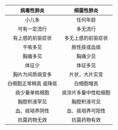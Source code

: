 |病毒性肺炎	             |        细菌性肺炎|
|:---:|:---:|
|小儿多    	              |         任何年龄|
|可有一定流行	           |            多无流行
|有上感的前驱症状           |         多无上感的前驱症状
|干咳多见	                 |      脓性痰或血痰
|胸痛多见	                  |     胸痛少见
|体征少	                       |              体征多见
|胸片为间质病变多	       | 片状，大片实变
|白细胞正常稍高 或降低	    |    白细胞增高
|痰少量单核细胞	      |  痰涂片多量中性粒细胞
|胸腔积液罕见	           |           胸腔积液可见
|血、痰培养阴性	            |          血、痰培养可阳性
|抗菌药物无效	             |         抗菌药物有效